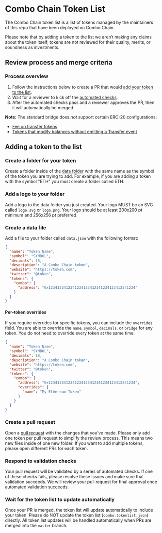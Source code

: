 # Combo Chain Token List

The Combo Chain token list is a list of tokens managed by the maintainers of this repo that have been deployed on Combo Chain.

Please note that by adding a token to the list we aren’t making any claims about the token itself; tokens are not reviewed for their quality, merits, or soundness as investments.

## Review process and merge criteria

### Process overview

1. Follow the instructions below to create a PR that would [add your token to the list](#adding-a-token-to-the-list).
2. Wait for a reviewer to kick off the [automated checks](#automated-checks).
3. After the automated checks pass and a reviewer approves the PR, then it will automatically be merged.

**Note:** The standard bridge does *not* support certain ERC-20 configurations:

- [Fee on transfer tokens](https://github.com/d-xo/weird-erc20#fee-on-transfer)
- [Tokens that modify balances without emitting a Transfer event](https://github.com/d-xo/weird-erc20#balance-modifications-outside-of-transfers-rebasingairdrops)


## Adding a token to the list

### Create a folder for your token

Create a folder inside of the [data folder](https://github.com/ComboLabs/ComboTokenList/tree/master/data) with the same name as the symbol of the token you are trying to add. For example, if you are adding a token with the symbol "ETH" you must create a folder called ETH.

### Add a logo to your folder


Add a logo to the data folder you just created. Your logo MUST be an SVG called `logo.svg` or `logo.png`. Your logo should be at least 200x200 pt minimum and 256x256 pt preferred.


### Create a data file

Add a file to your folder called `data.json` with the following format:

```json
{
  "name": "Token Name",
  "symbol": "SYMBOL",
  "decimals": 18,
  "description": "A Combo Chain token",
  "website": "https://token.com",
  "twitter": "@token",
  "tokens": {
    "combo": {
      "address": "0x1234123412341234123412341234123412341234"
    }
  }
}
```

#### Per-token overrides

If you require overrides for specific tokens, you can include the `overrides` field. You are able to override the `name`, `symbol`, `decimals`, or `bridge` for any token. You do not need to override every token at the same time.

```json
{
  "name": "Token Name",
  "symbol": "SYMBOL",
  "decimals": 18,
  "description": "A Combo Chain token",
  "website": "https://token.com",
  "twitter": "@token",
  "tokens": {
    "combo": {
      "address": "0x1234123412341234123412341234123412341234",
      "overrides": {
        "name": "My Ethereum Token"
      }
    }
  }
}
```


### Create a pull request

Open a [pull request](https://github.com/ComboLabs/ComboTokenList/pulls) with the changes that you've made. Please only add one token per pull request to simplify the review process. This means two new files inside of one new folder. If you want to add multiple tokens, please open different PRs for each token.

### Respond to validation checks

Your pull request will be validated by a series of automated checks. If one of these checks fails, please resolve these issues and make sure that validation succeeds. We will review your pull request for final approval once automated validation succeeds.

### Wait for the token list to update automatically

Once your PR is merged, the token list will update automatically to include your token. Please do NOT update the token list (`combo.tokenlist.json`) directly. All token list updates will be handled automatically when PRs are merged into the `master` branch.
